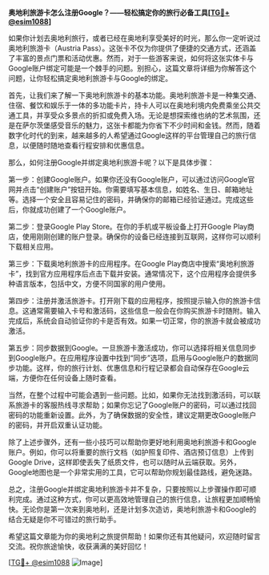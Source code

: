 **奥地利旅游卡怎么注册Google？——轻松搞定你的旅行必备工具[[TG💪+ @esim1088](https://t.me/s/esim1088)]**

如果你计划去奥地利旅行，或者已经在奥地利享受美好的时光，那么你一定听说过奥地利旅游卡（Austria Pass）。这张卡不仅为你提供了便捷的交通方式，还涵盖了丰富的景点门票和活动优惠。然而，对于一些游客来说，如何将这张实体卡与Google账户绑定可能是一个棘手的问题。别担心，这篇文章将详细为你解答这个问题，让你轻松搞定奥地利旅游卡与Google的绑定。

首先，让我们来了解一下奥地利旅游卡的基本功能。奥地利旅游卡是一种集交通、住宿、餐饮和娱乐于一体的多功能卡片，持卡人可以在奥地利境内免费乘坐公共交通工具，并享受众多景点的折扣或免费入场。无论是想探索维也纳的艺术氛围，还是在萨尔茨堡感受音乐的魅力，这张卡都能为你省下不少时间和金钱。然而，随着数字化时代的到来，越来越多的人希望通过Google这样的平台管理自己的旅行信息，以便随时随地查看行程安排和优惠信息。

那么，如何注册Google并绑定奥地利旅游卡呢？以下是具体步骤：

第一步：创建Google账户。如果你还没有Google账户，可以通过访问Google官网并点击“创建账户”按钮开始。你需要填写基本信息，如姓名、生日、邮箱地址等。选择一个安全且容易记住的密码，并确保你的邮箱已经验证通过。完成这些后，你就成功创建了一个Google账户。

第二步：登录Google Play Store。在你的手机或平板设备上打开Google Play商店，使用刚刚创建的账户登录。确保你的设备已经连接到互联网，这样你可以顺利下载相关应用。

第三步：下载奥地利旅游卡的应用程序。在Google Play商店中搜索“奥地利旅游卡”，找到官方应用程序后点击下载并安装。通常情况下，这个应用程序会提供多种语言版本，包括中文，方便不同国家的用户使用。

第四步：注册并激活旅游卡。打开刚下载的应用程序，按照提示输入你的旅游卡信息。这通常需要输入卡号和激活码，这些信息一般会在你购买旅游卡时随附。输入完成后，系统会自动验证你的卡是否有效。如果一切正常，你的旅游卡就会被成功激活。

第五步：同步数据到Google。一旦旅游卡激活成功，你可以选择将相关信息同步到Google账户。在应用程序设置中找到“同步”选项，启用与Google账户的数据同步功能。这样，你的旅行计划、优惠信息和行程记录都会自动保存在Google云端，方便你在任何设备上随时查看。

当然，在整个过程中可能会遇到一些问题。比如，如果你无法找到激活码，可以联系旅游卡的客服热线寻求帮助；如果你忘记了Google账户的密码，可以通过找回密码的功能重新设置。此外，为了确保数据的安全性，建议定期更改Google账户的密码，并开启双重认证功能。

除了上述步骤外，还有一些小技巧可以帮助你更好地利用奥地利旅游卡和Google账户。例如，你可以将重要的旅行文档（如护照复印件、酒店预订信息）上传到Google Drive，这样即使丢失了纸质文件，也可以随时从云端获取。另外，Google地图也是一个非常实用的工具，它可以帮助你规划最佳路线，避免迷路。

总之，注册Google并绑定奥地利旅游卡并不复杂，只要按照以上步骤操作即可顺利完成。通过这种方式，你可以更高效地管理自己的旅行信息，让旅程更加顺畅愉快。无论你是第一次来到奥地利，还是计划多次造访，奥地利旅游卡和Google的结合无疑是你不可错过的旅行助手。

希望这篇文章能为你的奥地利之旅提供帮助！如果你还有其他疑问，欢迎随时留言交流。祝你旅途愉快，收获满满的美好回忆！

[[TG💪+ @esim1088](https://t.me/s/esim1088) ![Image](https://i.postimg.cc/4NQfJmqS/Snipaste-2025-05-13-00-14-12.png)]